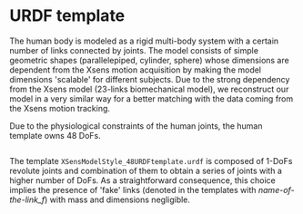 <h1 align="left">URDF template</h1>

The human body is modeled as a rigid multi-body system with a certain
 number of links connected by joints.  The model consists of simple geometric
 shapes (parallelepiped, cylinder, sphere) whose dimensions are dependent 
from the Xsens motion acquisition by making the model dimensions 'scalable'
 for different subjects.  Due to the strong dependency from the Xsens model
 (23-links biomechanical model), we reconstruct our model in a very similar
 way for a better matching with the data coming from the Xsens motion tracking. 

Due to the physiological constraints of the human joints, the human template owns 48 DoFs.

<p align="center"><img src="https://user-images.githubusercontent.com/10923418/147951072-55ff2d74-7b6a-4d36-99b1-b34d02899646.png" alt=""/></p>

The template `XSensModelStyle_48URDFtemplate.urdf` is composed of 1-DoFs revolute joints and combination of them to obtain a series of joints with a higher number of DoFs.  As a straightforward consequence, this choice implies the presence of 'fake' links (denoted in the templates with *name-of-the-link_f*) with mass and dimensions negligible.  

<p align="center"><img src="https://user-images.githubusercontent.com/10923418/147951605-f19b5058-0437-4cfd-a05d-1a854854ced6.png" alt=""/></p>